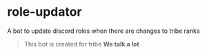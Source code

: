 # role-updator
A bot to update discord roles when there are changes to tribe ranks

> This bot is created for tribe **We talk a lot**
